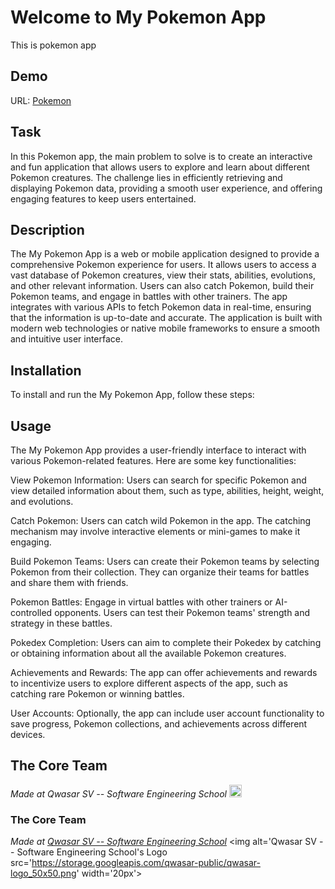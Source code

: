 # Welcome to My Pokemon App
This is pokemon app

## Demo 
URL: <a href="https://sharipov-pokemon-app.netlify.app/">Pokemon</a>
## Task
In this Pokemon app, the main problem to solve is to create an interactive and fun application that allows users to explore and learn about different Pokemon creatures. The challenge lies in efficiently retrieving and displaying Pokemon data, providing a smooth user experience, and offering engaging features to keep users entertained.



## Description
 The My Pokemon App is a web or mobile application designed to provide a comprehensive Pokemon experience for users. It allows users to access a vast database of Pokemon creatures, view their stats, abilities, evolutions, and other relevant information. Users can also catch Pokemon, build their Pokemon teams, and engage in battles with other trainers. The app integrates with various APIs to fetch Pokemon data in real-time, ensuring that the information is up-to-date and accurate. The application is built with modern web technologies or native mobile frameworks to ensure a smooth and intuitive user interface.

## Installation
To install and run the My Pokemon App, follow these steps:



## Usage
 The My Pokemon App provides a user-friendly interface to interact with various Pokemon-related features. Here are some key functionalities:

View Pokemon Information: Users can search for specific Pokemon and view detailed information about them, such as type, abilities, height, weight, and evolutions.

Catch Pokemon: Users can catch wild Pokemon in the app. The catching mechanism may involve interactive elements or mini-games to make it engaging.

Build Pokemon Teams: Users can create their Pokemon teams by selecting Pokemon from their collection. They can organize their teams for battles and share them with friends.

Pokemon Battles: Engage in virtual battles with other trainers or AI-controlled opponents. Users can test their Pokemon teams' strength and strategy in these battles.

Pokedex Completion: Users can aim to complete their Pokedex by catching or obtaining information about all the available Pokemon creatures.

Achievements and Rewards: The app can offer achievements and rewards to incentivize users to explore different aspects of the app, such as catching rare Pokemon or winning battles.

User Accounts: Optionally, the app can include user account functionality to save progress, Pokemon collections, and achievements across different devices.

## The Core Team



<span><i>Made at Qwasar SV -- Software Engineering School</i></span>
<span><img alt="Qwasar SV -- Software Engineering School's Logo" src="https://storage.googleapis.com/qwasar-public/qwasar-logo_50x50.png" width="20px"></span>



### The Core Team


<span><i>Made at <a href='https://qwasar.io'>Qwasar SV -- Software Engineering School</a></i></span>
<span><img alt='Qwasar SV -- Software Engineering School's Logo src='https://storage.googleapis.com/qwasar-public/qwasar-logo_50x50.png' width='20px'></span>
